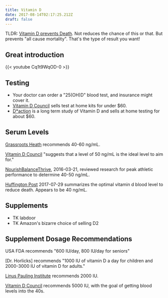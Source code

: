 ```yaml
---
title: Vitamin D
date: 2017-08-14T02:17:25.212Z
draft: false
---
```

TLDR: [Vitamin D prevents Death](https://www.vitamindwiki.com/Mortality). Not reduces the chance of this or that. But prevents "all cause mortality".  That's the type of result you want!


## Great introduction

{{< youtube Cq1t9WqOD-0 >}}

## Testing

* Your doctor can order a "25(OH)D" blood test, and insurance might cover it.
* [Vitamin D Council](https://www.vitamindcouncil.org/shop-not-logged-in/) sells test at home kits for under $60.
* [D*action](https://daction.org) is a long term study of Vitamin D and sells at home testing for about $60.

## Serum Levels

[Grassroots Heath](http://grassrootshealth.net/project/daction/) recommends 40-60 ng/mL.

[Vitamin D Council](https://www.vitamindcouncil.org/about-vitamin-d/testing-for-vitamin-d/) "suggests that a level of 50 ng/mL is the ideal level to aim for."

[NourishBalanceThrive](http://www.nourishbalancethrive.com/blog/2016/03/21/optimizing-vitamin-d-athletic-performance/), 2016-03-21, reviewed research for peak athletic performance to determine 40-50 ng/mL.

[Huffington Post](http://www.huffingtonpost.com/alan-christianson/update-how-much-vitamin-d_b_11254120.html) 2017-07-29 summarizes the optimal vitamin d blood level to reduce death. Appears to be 40 ng/mL.

## Supplements

* TK labdoor
* TK Amazon's bizarre choice of selling D2

## Supplement Dosage Recommendations

USA FDA recommends "600 IU/day, 800 IU/day for seniors"

[Dr. Horlicks] recommends "1000 IU of vitamin D a day for children and 2000-3000 IU of vitamin D for adults."

[Linus Pauling Institute](http://lpi.oregonstate.edu/mic/vitamins/vitamin-D#LPI-recommendation) recommends 2000 IU.

[Vitamin D Council](https://www.vitamindcouncil.org/about-vitamin-d/how-do-i-get-the-vitamin-d-my-body-needs/) recommends 5000 IU, with the goal of getting blood levels into the 40s.





